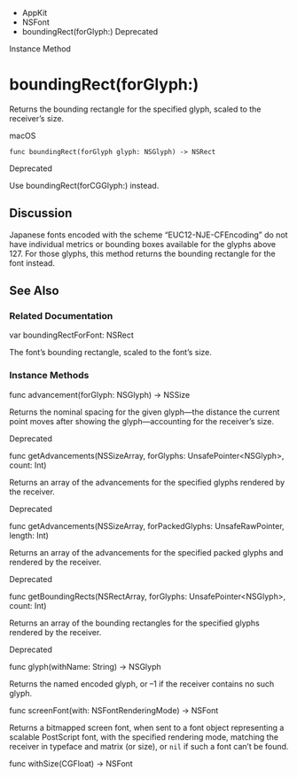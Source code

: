 

- AppKit
- NSFont
-  boundingRect(forGlyph:) Deprecated

Instance Method

# boundingRect(forGlyph:)

Returns the bounding rectangle for the specified glyph, scaled to the receiver’s size.

macOS

``` source
func boundingRect(forGlyph glyph: NSGlyph) -> NSRect
```

Deprecated

Use boundingRect(forCGGlyph:) instead.

## Discussion

Japanese fonts encoded with the scheme “EUC12-NJE-CFEncoding” do not have individual metrics or bounding boxes available for the glyphs above 127. For those glyphs, this method returns the bounding rectangle for the font instead.

## See Also

### Related Documentation

var boundingRectForFont: NSRect

The font’s bounding rectangle, scaled to the font’s size.

### Instance Methods

func advancement(forGlyph: NSGlyph) -> NSSize

Returns the nominal spacing for the given glyph—the distance the current point moves after showing the glyph—accounting for the receiver’s size.

Deprecated

func getAdvancements(NSSizeArray, forGlyphs: UnsafePointer&lt;NSGlyph>, count: Int)

Returns an array of the advancements for the specified glyphs rendered by the receiver.

Deprecated

func getAdvancements(NSSizeArray, forPackedGlyphs: UnsafeRawPointer, length: Int)

Returns an array of the advancements for the specified packed glyphs and rendered by the receiver.

Deprecated

func getBoundingRects(NSRectArray, forGlyphs: UnsafePointer&lt;NSGlyph>, count: Int)

Returns an array of the bounding rectangles for the specified glyphs rendered by the receiver.

Deprecated

func glyph(withName: String) -> NSGlyph

Returns the named encoded glyph, or –1 if the receiver contains no such glyph.

func screenFont(with: NSFontRenderingMode) -> NSFont

Returns a bitmapped screen font, when sent to a font object representing a scalable PostScript font, with the specified rendering mode, matching the receiver in typeface and matrix (or size), or `nil` if such a font can’t be found.

func withSize(CGFloat) -> NSFont

